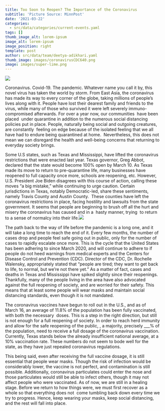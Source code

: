 ```yaml
---
title: Too Soon to Reopen? The Importance of the Coronavirus
subtitle: 'Picture Source: MinnPost'
date: '2021-03-22'
categories:
  - src/data/categories/current-events.yaml
tags: []
thumb_image_alt: lorem-ipsum
image_alt: lorem-ipsum
image_position: right
template: post
author: src/data/team/deetya-adikhari.yaml
thumb_image: images/coronavirusCDC640.png
image: images/super-lime.png
---
```












![](https://lh5.googleusercontent.com/u1akbbsXH8q-OHLelWiVFozyYoUea2jgjQtfM0NnKuGOMMj9lhtHSzPpJBQJhmflFfHfUCGJVaoVsM4gDi2WqOTI1-uzDpI7-VaEhYIO37fHYrhptWdgy4uhiH4OpWF9FhYHxRs\_)

Coronavirus. Covid-19. The pandemic. Whatever name you call it by, this novel virus has taken the world by storm. From East Asia, the coronavirus has made its way to every corner of the globe, taking millions of people’s lives along with it. People have lost their dearest family and friends to the virus, while many of those who survived it were left severely immuno-compromised afterwards. For over a year now, our communities  have been placed  under quarantine in addition to the numerous social distancing policies put in place. People, naturally being social and outgoing creatures, are constantly  feeling on edge because of the isolated feeling that we all have had to endure being quarantined at home.  Nevertheless, this does not mean we can disregard the health and well-being concerns that returning to everyday society brings.

Some U.S states, such as Texas and Mississippi, have lifted the coronavirus restrictions that were enacted last year. Texas governor, Greg Abbot, declared that the state would become 100% open by March 10. As Texas made its move to return to pre-quarantine life, many businesses have reopened to full capacity once more, schools are reopening, etc. However, U.S. President Joe Biden disagrees with this course of action, calling these moves “a big mistake,” while continuing to urge caution. Certain jurisdictions in Texas, notably Democratic-led, share these sentiments, namely Travis County and Austin County.  These counties have left the coronavirus restrictions in place, facing hostility and lawsuits from the state government. It seems that people are beginning to brush off all the hurt and misery the coronavirus has caused and in a  hasty manner, trying  to return to a sense of normalcy into their life.![](https://lh5.googleusercontent.com/vANhdR_mmvIYk7uhUg1y62pNI-ITjBMFky3OaGmZ64HQZKHw66NXwoi50VTIlUvU7FGiYIhjFDImm75dHvLe-cF3Um-YyoOQ5yPL-9GGpIqoJ\_2prlV3Pd72WCFAEMk65LE0hyIf)

The path back to the way of life before the pandemic is a long one, and it will take a long time to reach the end of it. Every few months, the number of cases drop and people feel safe going out in public, only for the number of cases to rapidly escalate once more. This is the cycle that the United States has been adhering to since March 2020, and will continue to adhere to if people do not heed warnings from medical experts and the Centers for Disease Control and Prevention (CDC). Director of the CDC, Dr. Rochelle Walensky, appropriately stated that “people are tired; they want to get back to life, to normal, but we’re not there yet.” As a matter of fact, cases and deaths in Texas and Mississippi have spiked slightly since their reopenings. Thankfully, many of the people living in the area have also advocated against the full reopening of society, and are worried for their safety. This means that at least some people will wear masks and maintain social distancing standards, even though it is not mandated.

The coronavirus vaccines have begun to roll out in the U.S., and as of March 16, an average of 11.8% of the population has been fully vaccinated, with both the necessary  doses. This is a step in the right direction, but still is not enough for a full reopening of society. In order to reach herd immunity and allow for the safe reopening of the public, , a majority, precisely \__\_% of the population, need to receive a full dosage of the coronavirus vaccination. Currently, Texas stands below the already insufficient national average, at a 10% vaccination rate. These numbers do not seem to bode well for the state, as they have just repealed coronavirus regulations. 

This being said, even after receiving the full vaccine dosage, it is still essential that people wear masks. Though the risk of infection would be considerably lower, the vaccine is not perfect, and contamination is still possible. Additionally, coronavirus particulates could enter the nose and those particulates would still be able to infect others, though it may not affect people who were vaccinated. As of now, we are still in a healing stage. Before we return to how things were, we must first recover as a whole so that everything does not  come tumbling back down every time we try to progress. Hence, keep wearing your masks, keep social distancing, and the rest will fall into place.
